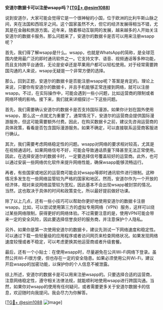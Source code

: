 **安道尔数据卡可以注册wsapp吗？[[TG💪+ @esim1088](https://t.me/s/esim1088)]**

说到安道尔，大家可能会觉得它是一个很神秘的小国，位于欧洲的比利牛斯山脉之间，夹在法国和西班牙之间。这个国家虽然不大，但它的经济发展得相当不错，尤其是在金融和旅游方面。近年来，随着移动互联网的发展，越来越多的人开始关注安道尔的数据卡服务。那么问题来了，安道尔的数据卡是否可以用来注册wsapp呢？

首先，我们得了解wsapp是什么。wsapp，也就是WhatsApp的简称，是全球范围内使用最广泛的即时通讯软件之一。它支持文字、语音、视频通话等多种功能，而且支持跨平台通信，无论是安卓还是苹果用户都可以轻松使用。对于经常需要跨国沟通的人来说，wsapp无疑是一个非常方便的选择。

那么，回到正题，安道尔的数据卡是否能注册wsapp呢？答案是肯定的。理论上来说，只要你有安道尔的数据卡，并且手机能够正常连接到网络，就可以注册wsapp。不过，在实际操作中，可能会遇到一些小问题，比如运营商的限制或者网络环境的影响。接下来，我们就来详细探讨一下这些问题。

首先，我们需要确认安道尔的数据卡是否支持国际漫游。如果你计划在国外使用wsapp，那么这一点就尤为重要了。通常情况下，安道尔的运营商会提供国际漫游服务，但这可能需要额外付费。因此，在购买数据卡之前，建议先咨询运营商的具体政策，看看是否包含国际漫游服务。如果不确定，可以直接联系运营商客服进行确认。

其次，我们需要考虑网络稳定性的问题。wsapp对网络的要求相对较高，尤其是在视频通话时。如果网络信号不好，可能会导致通话质量下降甚至无法正常使用。因此，在选择安道尔的数据卡时，一定要选择信号覆盖较好的运营商。此外，也可以通过安装一些网络优化软件来提升网络性能，确保wsapp能够流畅运行。

再者，有些国家或地区的运营商可能会对wsapp等即时通讯软件进行限制。这种情况多发生在一些网络监管较为严格的国家和地区。然而，安道尔作为一个开放的经济体，相对来说网络监管较为宽松，因此基本不会出现wsapp被封禁的情况。当然，这也取决于具体的时间和政策变化，所以最好提前做好功课。

除了以上几点，还有一些小技巧可以帮助你更好地使用安道尔的数据卡注册wsapp。比如，可以尝试使用第三方的虚拟专用网络（VPN）服务，这样可以绕过某些网络限制，获得更好的网络体验。不过需要注意的是，使用VPN可能会带来一定的安全风险，因此要选择信誉良好的服务商，并注意保护个人隐私。

另外，如果你是第一次使用安道尔的数据卡，建议先测试一下网络速度和稳定性。可以通过下载一些轻量级的应用程序或者访问网页来检查网络状况。如果发现网络速度较慢或者不稳定，可以考虑更换其他运营商或者升级套餐。

最后，还有一个小贴士：在使用wsapp时，尽量避免在公共Wi-Fi网络下登录。虽然公共Wi-Fi很方便，但也存在一定的安全隐患。如果必须使用公共Wi-Fi，建议开启wsapp的加密功能，以保护你的个人信息不被泄露。

综上所述，安道尔的数据卡是可以用来注册wsapp的。只要选择合适的运营商，注意网络稳定性，遵守相关法律法规，就能顺利地使用wsapp进行跨国沟通。当然，如果你对wsapp的使用有任何疑问，或者需要更多关于安道尔数据卡的信息，欢迎随时向我提问。我会尽力为你解答。

[[TG💪+ @esim1088](https://t.me/s/esim1088) ![Image](https://i.postimg.cc/4NQfJmqS/Snipaste-2025-05-13-00-14-12.png)]